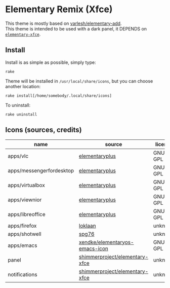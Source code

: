 # Elementary Remix (Xfce)

This theme is mostly based on
[varlesh/elementary-add][varlesh/elementary-add].<br>
This theme is intended to be used with a dark panel,
it DEPENDS on [``elementary-xfce``][shimmerproject/elementary-xfce].

## Install

Install is as simple as possible, simply type:

```
rake
```

Theme will be installed in ``/usr/local/share/icons``, but you can choose
another location:

```
rake install[/home/somebody/.local/share/icons]
```

To uninstall:

```
rake uninstall
```

## Icons (sources, credits)

| name                     | source                           | license |
| ------------------------ | -------------------------------- | ------- |
| apps/vlc                 | [elementaryplus][elementaryplus] | GNU GPL |
| apps/messengerfordesktop | [elementaryplus][elementaryplus] | GNU GPL |
| apps/virtualbox          | [elementaryplus][elementaryplus] | GNU GPL |
| apps/viewnior            | [elementaryplus][elementaryplus] | GNU GPL |
| apps/libreoffice         | [elementaryplus][elementaryplus] | GNU GPL |
| apps/firefox             | [loklaan][loklaan]               | unknown |
| apps/shotwell            | [spg76][spg76]                   | unknown |
| apps/emacs               | [xendke/elementaryos-emacs-icon][xendke/elementaryos-emacs-icon] | GNU GPL |
| panel                    | [shimmerproject/elementary-xfce][shimmerproject/elementary-xfce] | unknown |
| notifications            | [shimmerproject/elementary-xfce][shimmerproject/elementary-xfce] | unknown |

[elementaryplus]: https://github.com/mank319/elementaryPlus
[varlesh/elementary-add]: https://github.com/varlesh/elementary-add
[shimmerproject/elementary-xfce]: https://github.com/shimmerproject/elementary-xfce
[xendke/elementaryos-emacs-icon]: https://github.com/xendke/elementaryos-emacs-icon
[loklaan]: https://loklaan.deviantart.com/
[spg76]: https://spg76.deviantart.com/
